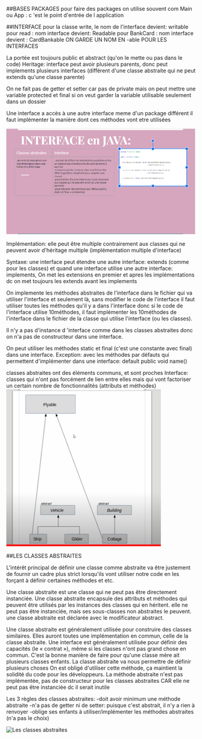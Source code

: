 ##BASES PACKAGES
pour faire des packages on utilise souvent com
Main ou App : c 'est le point d'entrée de l application

##INTERFACE
pour la classe write, le nom de l'interface devient: writable
pour read : nom interface devient: Readable
pour BankCard : nom interface devient : CardBankable
ON GARDE UN NOM EN -able POUR LES INTERFACES

La portée est toujours public et abstract (qu'on le mette ou pas dans le code)
Heritage: interface peut avoir plusieurs parents, donc peut implements plusieurs interfaces  (différent d'une classe abstraite qui ne peut extends qu'une classe parente)

On ne fait pas de getter et setter car pas de private
mais on peut mettre une variable protected et final si on veut garder la variable utilisable seulement dans un dossier

Une interface a accès à une autre interface meme d'un package différent
il faut implémenter la manière dont ces méthodes vont etre utilisées

![interface java](interface.png)

Implémentation: elle peut être multiple contrairement aux classes qui ne peuvent avoir d'héritage multiple (implémentation multiple d'interface)

Syntaxe: 
une interface peut étendre une autre interface: extends (comme pour les classes)
et quand une interface utilise une autre interface: implements, 
On met les extensions en premier et apres les implémentations dc on met toujours les extends avant les implements

On implemente les méthodes abstraites de l'interface dans le fichier qui va utiliser l'interface et seulement là, sans modifier le code de l'interface
il faut utiliser toutes les méthodes qu'il y a dans l'interface donc si le code de l'interface utilise 10méthodes, il faut implémenter les 10méthodes de l'interface dans le fichier de la classe qui utilise l'interface (ou les classes).

Il n'y a pas d'instance d 'interface comme dans les classes abstraites donc on n'a pas de constructeur dans une interface.

On peut utiliser les méthodes static  et  final (c'est une constante avec final) dans une interface.
Exception: avec les méthodes par défauts qui permettent d'implémenter dans une interface: default public void name()

classes abstraites ont des éléments communs, et sont proches
Interface: classes qui n'ont pas forcément de lien entre elles mais qui vont factoriser un certain nombre de fonctionnalités (attributs et méthodes)
![exemple tuto interface](exinterface.PNG)



##LES CLASSES ABSTRAITES

L'intérêt principal de définir une classe comme abstraite va être justement de fournir un cadre plus strict lorsqu'ils vont utiliser notre code en les forçant à définir certaines méthodes et etc. 

Une classe abstraite est une classe qui ne peut pas être directement instanciée. Une classe abstraite encapsule des attributs et méthodes qui peuvent être utilisés par les instances des classes qui en héritent.
elle ne peut pas être instanciée, mais ses sous-classes non abstraites le peuvent. une classe abstraite est déclarée avec le modificateur abstract.

Une classe abstraite est généralement utilisée pour construire des classes similaires. Elles auront toutes une implémentation en commun, celle de la classe abstraite. Une interface est généralement utilisée pour définir des capacités (le « contrat »), même si les classes n'ont pas grand chose en commun.
C'est la bonne manière de faire pour qu'une classe mère ait plusieurs classes enfants.
La classe abstraite va nous permettre de définir plusieurs choses
On est obligé d'utiliser cette méthode, ça maintient la solidité du code pour les développeurs.
La méthode abstraite n'est pas implémentée, pas de constructeur pour les classes abstraites CAR elle ne peut pas être instanciée dc il serait inutile

Les 3 règles des classes abstraites:
-doit avoir minimum une méthode abstraite
-n'a pas de getter ni de setter: puisque c'est abstrait, il n'y a rien à renvoyer
-oblige ses enfants à utiliser/implémenter les méthodes abstraites (n'a pas le choix)

![Les classes abstraites](/abstract.PNG)



